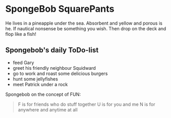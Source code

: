 # SpongeBob SquarePants

He lives in a pineapple under the sea. 
Absorbent and yellow and porous is he.
If nautical nonsense be something you wish. 
Then drop on the deck and flop like a fish!

## Spongebob's daily ToDo-list

* feed Gary
* greet his friendly neighbour Squidward
* go to work and roast some delicious burgers
* hunt some jellyfishes
* meet Patrick under a rock

Spongebob on the concept of FUN:

> F is for friends who do stuff together
> U is for you and me
> N is for anywhere and anytime at all